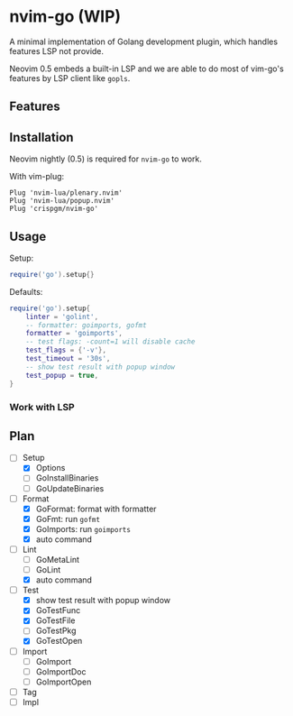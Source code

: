 # nvim-go (WIP)

A minimal implementation of Golang development plugin, which handles features LSP not provide.

Neovim 0.5 embeds a built-in LSP and we are able to do most of vim-go's features by LSP client like `gopls`.

## Features

## Installation

Neovim nightly (0.5) is required for `nvim-go` to work.

With vim-plug:
```viml
Plug 'nvim-lua/plenary.nvim'
Plug 'nvim-lua/popup.nvim'
Plug 'crispgm/nvim-go'
```

## Usage

Setup:
```lua
require('go').setup{}
```

Defaults:
```lua
require('go').setup{
    linter = 'golint',
    -- formatter: goimports, gofmt
    formatter = 'goimports',
    -- test flags: -count=1 will disable cache
    test_flags = {'-v'},
    test_timeout = '30s',
    -- show test result with popup window
    test_popup = true,
}
```

### Work with LSP

## Plan

- [ ] Setup
  - [x] Options
  - [ ] GoInstallBinaries
  - [ ] GoUpdateBinaries
- [ ] Format
  - [x] GoFormat: format with formatter
  - [x] GoFmt: run `gofmt`
  - [x] GoImports: run `goimports`
  - [x] auto command
- [ ] Lint
  - [ ] GoMetaLint
  - [ ] GoLint
  - [x] auto command
- [ ] Test
  - [x] show test result with popup window
  - [x] GoTestFunc
  - [x] GoTestFile
  - [ ] GoTestPkg
  - [x] GoTestOpen
- [ ] Import
  - [ ] GoImport
  - [ ] GoImportDoc
  - [ ] GoImportOpen
- [ ] Tag
- [ ] Impl
